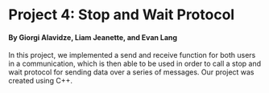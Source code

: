 # Project 4: Stop and Wait Protocol
#### By Giorgi Alavidze, Liam Jeanette, and Evan Lang

In this project, we implemented a send and receive function for both users in a communication, which is then able to be used in order to call a stop and wait protocol for sending data over a series of messages. Our project was created using C++.
